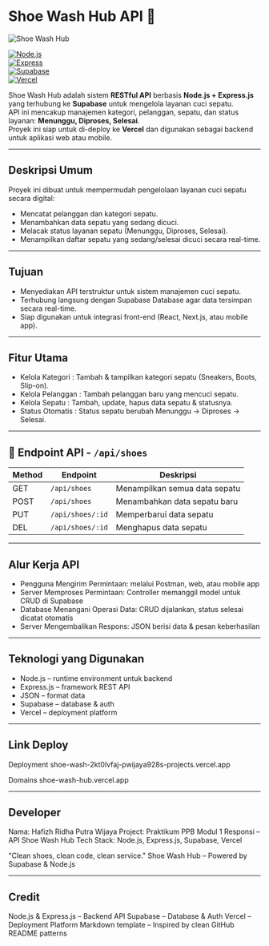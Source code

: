 # Shoe Wash Hub API 👟

![Shoe Wash Hub](https://img.shields.io/badge/Shoe_Wash_Hub-API-blue)

[![Node.js](https://img.shields.io/badge/Node.js-18.x-green)](https://nodejs.org/)  
[![Express](https://img.shields.io/badge/Express-4.x-lightgrey)](https://expressjs.com/)  
[![Supabase](https://img.shields.io/badge/Supabase-1.x-blueviolet)](https://supabase.com/)  
[![Vercel](https://img.shields.io/badge/Vercel-Deployment-black)](https://vercel.com/)  

Shoe Wash Hub adalah sistem **RESTful API** berbasis **Node.js + Express.js** yang terhubung ke **Supabase** untuk mengelola layanan cuci sepatu.  
API ini mencakup manajemen kategori, pelanggan, sepatu, dan status layanan: **Menunggu, Diproses, Selesai**.  
Proyek ini siap untuk di-deploy ke **Vercel** dan digunakan sebagai backend untuk aplikasi web atau mobile.

---

## Deskripsi Umum
Proyek ini dibuat untuk mempermudah pengelolaan layanan cuci sepatu secara digital:

- Mencatat pelanggan dan kategori sepatu.
- Menambahkan data sepatu yang sedang dicuci.
- Melacak status layanan sepatu (Menunggu, Diproses, Selesai).
- Menampilkan daftar sepatu yang sedang/selesai dicuci secara real-time.

---

## Tujuan
- Menyediakan API terstruktur untuk sistem manajemen cuci sepatu.
- Terhubung langsung dengan Supabase Database agar data tersimpan secara real-time.
- Siap digunakan untuk integrasi front-end (React, Next.js, atau mobile app).

---

## Fitur Utama

- Kelola Kategori  : Tambah & tampilkan kategori sepatu (Sneakers, Boots, Slip-on).  
- Kelola Pelanggan : Tambah pelanggan baru yang mencuci sepatu.  
- Kelola Sepatu    : Tambah, update, hapus data sepatu & statusnya.  
- Status Otomatis  : Status sepatu berubah Menunggu → Diproses → Selesai.

---

## 🔌 Endpoint API - `/api/shoes`

| Method | Endpoint         | Deskripsi                       |
|--------|------------------|---------------------------------|
| GET    | `/api/shoes`     | Menampilkan semua data sepatu   | 
| POST   | `/api/shoes`     | Menambahkan data sepatu baru    | 
| PUT    | `/api/shoes/:id` | Memperbarui data sepatu         | 
| DEL    | `/api/shoes/:id` | Menghapus data sepatu           | 

---

## Alur Kerja API

- Pengguna Mengirim Permintaan: melalui Postman, web, atau mobile app
- Server Memproses Permintaan: Controller memanggil model untuk CRUD di Supabase
- Database Menangani Operasi Data: CRUD dijalankan, status selesai dicatat otomatis
- Server Mengembalikan Respons: JSON berisi data & pesan keberhasilan

---

## Teknologi yang Digunakan

- Node.js – runtime environment untuk backend
- Express.js – framework REST API
- JSON – format data
- Supabase – database & auth
- Vercel – deployment platform

---

## Link Deploy

Deployment
shoe-wash-2kt0lvfaj-pwijaya928s-projects.vercel.app

Domains
shoe-wash-hub.vercel.app

---

## Developer

Nama: Hafizh Ridha Putra Wijaya
Project: Praktikum PPB Modul 1 Responsi – API Shoe Wash Hub
Tech Stack: Node.js, Express.js, Supabase, Vercel

"Clean shoes, clean code, clean service."
Shoe Wash Hub – Powered by Supabase & Node.js

---

## Credit

Node.js & Express.js – Backend API
Supabase – Database & Auth
Vercel – Deployment Platform
Markdown template – Inspired by clean GitHub README patterns

